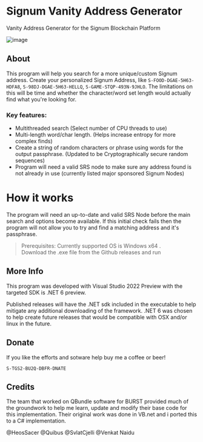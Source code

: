 # Signum Vanity Address Generator
Vanity Address Generator for the Signum Blockchain Platform

![image](https://user-images.githubusercontent.com/60077909/128460412-67968bb3-13d0-48f8-8959-dad7535eda46.png)


## About
This program will help you search for a more unique/custom Signum address. 
Create your personalized Signum Address, like `S-FOOD-DGAE-5H63-HDFA8`, `S-98DJ-DGAE-5H63-HELLQ`, `S-GAME-STQP-493N-9JHLO`.
The limitations on this will be time and whether the character/word set length would actually find what you're looking for.

### Key features:
- Multithreaded search  (Select number of CPU threads to use)
- Multi-length word/char length.  (Helps increase entropy for more complex finds)
- Create a string of random characters or phrase using words for the output passphrase. (Updated to be Cryptographically secure random sequences)
- Program will need a valid SRS node to make sure any address found is not already in use (currently listed major sponsored Signum Nodes)


# How it works
The program will need an up-to-date and valid SRS Node before the main search and options become available.  If this initial check fails then the program will not allow you to try and find a matching address and it's passphrase.


>Prerequisites: Currently supported OS is Windows x64 .  
Download the .exe file from the Github releases and run


## More Info
This program was developed with Visual Studio 2022 Preview with the targeted SDK is .NET 6 preview. 
  
Published releases will have the .NET sdk included in the executable to help mitigate any additional downloading of the framework. 
.NET 6 was chosen to help create future releases that would be compatible with OSX and/or linux in the future.

## Donate
If you like the efforts and sotware help buy me a coffee or beer!

`S-TGS2-BU2Q-DBFR-DNATE`

## Credits
The team that worked on QBundle software for BURST provided much of the groundwork to help me learn, update and modify their base code for this implementation.  Their original work was done in VB.net and i ported this to a C# implementation.

@HeosSacer
@Quibus
@SvlatCjelli
@Venkat Naidu
